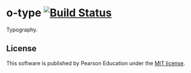# o-type [![Build Status](https://travis-ci.org/Pearson-Higher-Ed/o-type.svg?branch=master)](https://travis-ci.org/Pearson-Higher-Ed/o-type)

Typography.

## License

This software is published by Pearson Education under the [MIT license](LICENSE).

